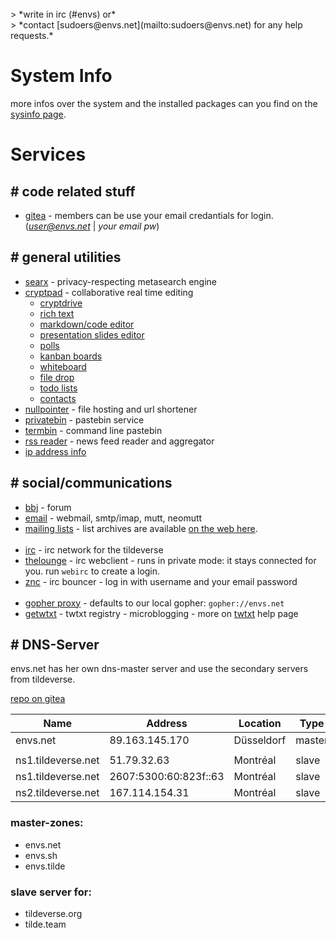 <br />
> *write in irc (#envs) or*<br />
> *contact [sudoers@envs.net](mailto:sudoers@envs.net) for any help requests.*

# System Info
more infos over the system and the installed packages can you find on the [sysinfo page](https://envs.net/sysinfo/).

# Services

## &#35; code related stuff
- [gitea](https://git.envs.net/) - members can be use your email credantials for login. (*user@envs.net* | *your email pw*)

## &#35; general utilities
- [searx](https://searx.envs.net/) - privacy-respecting metasearch engine
- [cryptpad](https://pad.envs.net/) - collaborative real time editing
    - [cryptdrive](https://pad.envs.net/drive/)
    - [rich text](https://pad.envs.net/pad/)
    - [markdown/code editor](https://pad.envs.net/code/)
    - [presentation slides editor](https://pad.envs.net/slide/)
    - [polls](https://pad.envs.net/poll/)
    - [kanban boards](https://pad.envs.net/kanban/)
    - [whiteboard](https://pad.envs.net/whiteboard/)
    - [file drop](https://pad.envs.net/file/)
    - [todo lists](https://pad.envs.net/todo/)
    - [contacts](https://pad.envs.net/contacts/)
- [nullpointer](https://envs.sh) - file hosting and url shortener
- [privatebin](https://pb.envs.net/) - pastebin service
- [termbin](https://tb.envs.net/) - command line pastebin
- [rss reader](https://rss.envs.net/) - news feed reader and aggregator
- [ip address info](https://ip.envs.net/)

## &#35; social/communications
- [bbj](https://bbj.envs.net/) - forum
- [email](https://mail.envs.net/) - webmail, smtp/imap, mutt, neomutt
- [mailing lists](https://lists.envs.net/) - list archives are available [on the web here](https://lists.envs.net/hyperkitty/).
<br /><br />
- [irc](https://envs.net/chat/) - irc network for the tildeverse
- [thelounge](https://webirc.envs.net/) - irc webclient - runs in private mode: it stays connected for you. run `webirc` to create a login.
- [znc](https://znc.envs.net/) - irc bouncer - log in with username and your email password
<br /><br />
- [gopher proxy](https://gopher.envs.net/) - defaults to our local gopher: `gopher://envs.net`
- [getwtxt](https://twtxt.envs.net/) - twtxt registry - microblogging - more on [twtxt](https://envs.net/help/blog/#with-twtxt) help page

## &#35; DNS-Server
envs.net has her own dns-master server and use the secondary servers from tildeverse.

[repo on gitea](https://git.envs.net/envs/DNS/)

| Name | Address | Location | Type |
| --- | --- | --- | --- |
| envs.net           | 89.163.145.170           | Düsseldorf    | master |
| | | | |
| ns1.tildeverse.net | 51.79.32.63              | Montréal      | slave |
| ns1.tildeverse.net | 2607:5300:60:823f::63    | Montréal      | slave |
| ns2.tildeverse.net | 167.114.154.31           | Montréal      | slave |

### master-zones:
- envs.net
- envs.sh
- envs.tilde

### slave server for:
- tildeverse.org
- tilde.team
